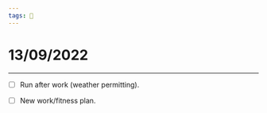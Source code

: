 ```yaml
---
tags: 📆
---
```


# 13/09/2022
---

- [ ] Run after work (weather permitting).
- [ ] New work/fitness plan.

